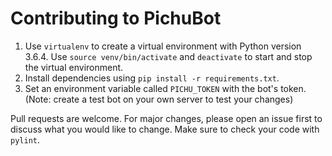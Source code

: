 # Contributing to PichuBot

1) Use `virtualenv` to create a virtual environment with Python version 3.6.4. Use `source venv/bin/activate` and `deactivate` to start and stop the virtual environment.
2) Install dependencies using `pip install -r requirements.txt`.
3) Set an environment variable called `PICHU_TOKEN` with the bot's token. (Note: create a test bot on your own server to test your changes)

Pull requests are welcome. For major changes, please open an issue first to discuss what you would like to change. Make sure to check your code with `pylint`.
